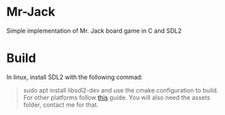 # Mr-Jack
Simple implementation of Mr. Jack board game in C and SDL2
# Build
In linux, install SDL2 with the following commad:
> sudo apt install libsdl2-dev
and use the cmake configuration to build.
For other platforms follow [this](https://lazyfoo.net/tutorials/SDL/01_hello_SDL/index.php) guide.
You will also need the assets folder, contact me for that.
